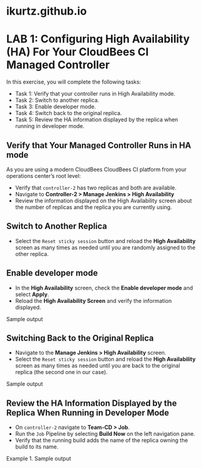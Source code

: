# ikurtz.github.io

# LAB 1: Configuring High Availability (HA) For Your CloudBees CI Managed Controller

In this exercise, you will complete the following tasks:

- Task 1: Verify that your controller runs in High Availability mode.
- Task 2: Switch to another replica.
- Task 3: Enable developer mode.
- Task 4: Switch back to the original replica.
- Task 5: Review the HA information displayed by the replica when running in developer mode.

## Verify that Your Managed Controller Runs in HA mode
As you are using a modern CloudBees CloudBees CI platform from your operations center’s root level:

- Verify that `controller-2` has two replicas and both are available.
- Navigate to **Controller-2 > Manage Jenkins > High Availability**
- Review the information displayed on the High Availability screen about the number of replicas and the replica you are currently using.

## Switch to Another Replica
- Select the `Reset sticky session` button and reload the **High Availability** screen as many times as needed until you are randomly assigned to the other replica.

## Enable developer mode
- In the **High Availability** screen, check the **Enable developer mode** and select **Apply**.
- Reload the **High Availability Screen** and verify the information displayed.

Sample output

## Switching Back to the Original Replica
- Navigate to the **Manage Jenkins > High Availability** screen.
- Select the `Reset sticky session` button and reload the **High Availability** screen as many times as needed until you are back to the original replica (the second one in our case).

Sample output

## Review the HA Information Displayed by the Replica When Running in Developer Mode
- On `controller-2` navigate to **Team-CD > Job**.
- Run the `Job` Pipeline by selecting **Build Now** on the left navigation pane.
- Verify that the running build adds the name of the replica owning the build to its name.

Example 1. Sample output
